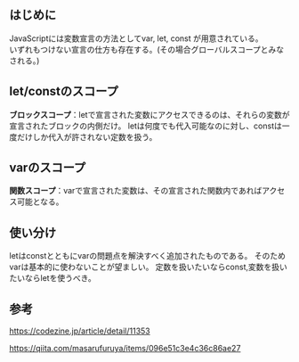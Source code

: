 ## はじめに
JavaScriptには変数宣言の方法としてvar, let, const が用意されている。  
いずれもつけない宣言の仕方も存在する。(その場合グローバルスコープとみなされる。)

## let/constのスコープ
**ブロックスコープ**：letで宣言された変数にアクセスできるのは、それらの変数が宣言されたブロックの内側だけ。
letは何度でも代入可能なのに対し、constは一度だけしか代入が許されない定数を扱う。

## varのスコープ
**関数スコープ**：varで宣言された変数は、その宣言された関数内であればアクセス可能となる。

## 使い分け
letはconstとともにvarの問題点を解決すべく追加されたものである。
そのためvarは基本的に使わないことが望ましい。
定数を扱いたいならconst,変数を扱いたいならletを使うべき。

## 参考
https://codezine.jp/article/detail/11353

https://qiita.com/masarufuruya/items/096e51c3e4c36c86ae27
